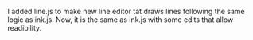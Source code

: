 I added line.js to make new line editor tat draws lines following the same logic as 
ink.js. Now, it is the same as ink.js with some edits that allow readibility.